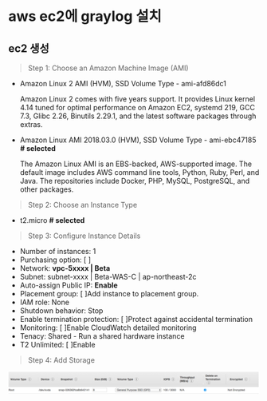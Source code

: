 # aws ec2에 graylog 설치

## ec2 생성

> Step 1: Choose an Amazon Machine Image (AMI)

- Amazon Linux 2 AMI (HVM), SSD Volume Type - ami-afd86dc1

  Amazon Linux 2 comes with five years support. It provides Linux kernel 4.14 tuned for optimal performance on Amazon EC2, systemd 219, GCC 7.3, Glibc 2.26, Binutils 2.29.1, and the latest software packages through extras.

- Amazon Linux AMI 2018.03.0 (HVM), SSD Volume Type - ami-ebc47185 **# selected**

  The Amazon Linux AMI is an EBS-backed, AWS-supported image. The default image includes AWS command line tools, Python, Ruby, Perl, and Java. The repositories include Docker, PHP, MySQL, PostgreSQL, and other packages.

> Step 2: Choose an Instance Type

- t2.micro **# selected**

> Step 3: Configure Instance Details

- Number of instances: 1
- Purchasing option: [ ]
- Network: **vpc-5xxxx | Beta**
- Subnet: subnet-xxxx | Beta-WAS-C | ap-northeast-2c
- Auto-assign Public IP: **Enable**
- Placement group: [ ]Add instance to placement group.
- IAM role: None
- Shutdown behavior: Stop
- Enable termination protection: [ ]Protect against accidental termination
- Monitoring: [ ]Enable CloudWatch detailed monitoring
- Tenacy: Shared - Run a shared hardware instance
- T2 Unlimited: [ ]Enable

> Step 4: Add Storage

![step4](images/step4.png)

##
